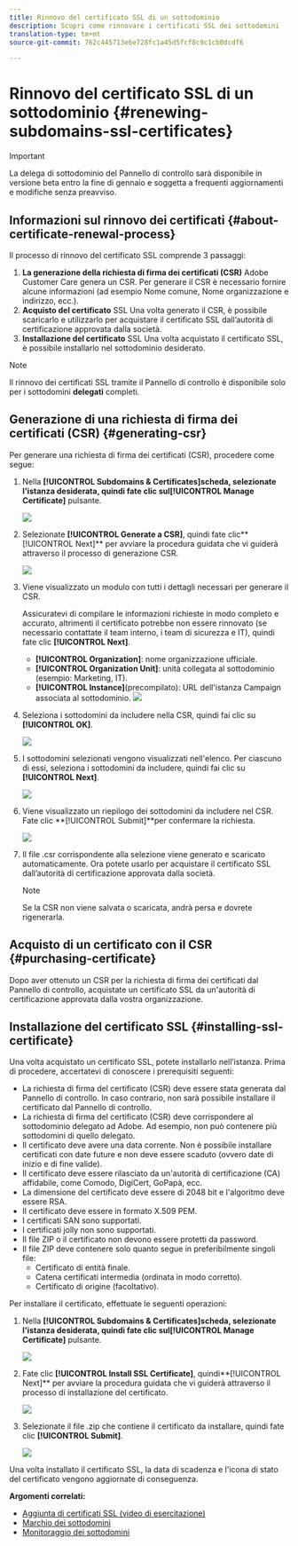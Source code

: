 ```yaml
---
title: Rinnovo del certificato SSL di un sottodominio
description: Scopri come rinnovare i certificati SSL dei sottodomini
translation-type: tm+mt
source-git-commit: 762c445713e6e728fc1a45d5fcf8c9c1cb0dcdf6

---
```



# Rinnovo del certificato SSL di un sottodominio {#renewing-subdomains-ssl-certificates}

>[!IMPORTANT]
>
>La delega di sottodominio del Pannello di controllo sarà disponibile in versione beta entro la fine di gennaio e soggetta a frequenti aggiornamenti e modifiche senza preavviso.

## Informazioni sul rinnovo dei certificati {#about-certificate-renewal-process}

Il processo di rinnovo del certificato SSL comprende 3 passaggi:

1. **La generazione della richiesta di firma dei certificati (CSR)** Adobe Customer Care genera un CSR. Per generare il CSR è necessario fornire alcune informazioni (ad esempio Nome comune, Nome organizzazione e indirizzo, ecc.).
1. **Acquisto del certificato** SSL Una volta generato il CSR, è possibile scaricarlo e utilizzarlo per acquistare il certificato SSL dall’autorità di certificazione approvata dalla società.
1. **Installazione del certificato** SSL Una volta acquistato il certificato SSL, è possibile installarlo nel sottodominio desiderato.

>[!NOTE]
>
>Il rinnovo dei certificati SSL tramite il Pannello di controllo è disponibile solo per i sottodomini **delegati** completi.

## Generazione di una richiesta di firma dei certificati (CSR) {#generating-csr}

Per generare una richiesta di firma dei certificati (CSR), procedere come segue:

1. Nella **[!UICONTROL Subdomains & Certificates]**scheda, selezionate l&#39;istanza desiderata, quindi fate clic sul**[!UICONTROL Manage Certificate]** pulsante.

   ![](assets/renewal1.png)

1. Selezionate **[!UICONTROL Generate a CSR]**, quindi fate clic**[!UICONTROL Next]** per avviare la procedura guidata che vi guiderà attraverso il processo di generazione CSR.

   ![](assets/renewal2.png)

1. Viene visualizzato un modulo con tutti i dettagli necessari per generare il CSR.

   Assicuratevi di compilare le informazioni richieste in modo completo e accurato, altrimenti il certificato potrebbe non essere rinnovato (se necessario contattate il team interno, i team di sicurezza e IT), quindi fate clic **[!UICONTROL Next]**.

   * **[!UICONTROL Organization]**: nome organizzazione ufficiale.
   * **[!UICONTROL Organization Unit]**: unità collegata al sottodominio (esempio: Marketing, IT).
   * **[!UICONTROL Instance]**(precompilato): URL dell&#39;istanza Campaign associata al sottodominio.
   ![](assets/renewal3.png)

1. Seleziona i sottodomini da includere nella CSR, quindi fai clic su **[!UICONTROL OK]**.

   ![](assets/renewal4.png)

1. I sottodomini selezionati vengono visualizzati nell&#39;elenco. Per ciascuno di essi, seleziona i sottodomini da includere, quindi fai clic su **[!UICONTROL Next]**.

   ![](assets/renewal5.png)

1. Viene visualizzato un riepilogo dei sottodomini da includere nel CSR. Fate clic **[!UICONTROL Submit]**per confermare la richiesta.

   ![](assets/renewal6.png)

1. Il file .csr corrispondente alla selezione viene generato e scaricato automaticamente. Ora potete usarlo per acquistare il certificato SSL dall’autorità di certificazione approvata dalla società.

   >[!NOTE]
   >
   >Se la CSR non viene salvata o scaricata, andrà persa e dovrete rigenerarla.

## Acquisto di un certificato con il CSR {#purchasing-certificate}

Dopo aver ottenuto un CSR per la richiesta di firma dei certificati dal Pannello di controllo, acquistate un certificato SSL da un&#39;autorità di certificazione approvata dalla vostra organizzazione.

## Installazione del certificato SSL {#installing-ssl-certificate}

Una volta acquistato un certificato SSL, potete installarlo nell’istanza. Prima di procedere, accertatevi di conoscere i prerequisiti seguenti:

* La richiesta di firma del certificato (CSR) deve essere stata generata dal Pannello di controllo. In caso contrario, non sarà possibile installare il certificato dal Pannello di controllo.
* La richiesta di firma del certificato (CSR) deve corrispondere al sottodominio delegato ad Adobe. Ad esempio, non può contenere più sottodomini di quello delegato.
* Il certificato deve avere una data corrente. Non è possibile installare certificati con date future e non deve essere scaduto (ovvero date di inizio e di fine valide).
* Il certificato deve essere rilasciato da un&#39;autorità di certificazione (CA) affidabile, come Comodo, DigiCert, GoPapà, ecc.
* La dimensione del certificato deve essere di 2048 bit e l&#39;algoritmo deve essere RSA.
* Il certificato deve essere in formato X.509 PEM.
* I certificati SAN sono supportati.
* I certificati jolly non sono supportati.
* Il file ZIP o il certificato non devono essere protetti da password.
* Il file ZIP deve contenere solo quanto segue in preferibilmente singoli file:
   * Certificato di entità finale.
   * Catena certificati intermedia (ordinata in modo corretto).
   * Certificato di origine (facoltativo).

Per installare il certificato, effettuate le seguenti operazioni:

1. Nella **[!UICONTROL Subdomains & Certificates]**scheda, selezionate l&#39;istanza desiderata, quindi fate clic sul**[!UICONTROL Manage Certificate]** pulsante.

   ![](assets/renewal1.png)

1. Fate clic **[!UICONTROL Install SSL Certificate]**, quindi**[!UICONTROL Next]** per avviare la procedura guidata che vi guiderà attraverso il processo di installazione del certificato.

   ![](assets/install1.png)

1. Selezionate il file .zip che contiene il certificato da installare, quindi fate clic **[!UICONTROL Submit]**.

   ![](assets/install2.png)

Una volta installato il certificato SSL, la data di scadenza e l&#39;icona di stato del certificato vengono aggiornate di conseguenza.

**Argomenti correlati:**

* [Aggiunta di certificati SSL (video di esercitazione)](https://docs.adobe.com/content/help/en/campaign-learn/campaign-standard-tutorials/administrating/control-panel/adding-ssl-certificates.html)
* [Marchio dei sottodomini](../../subdomains-certificates/using/subdomains-branding.md)
* [Monitoraggio dei sottodomini](../../subdomains-certificates/using/monitoring-subdomains.md)
